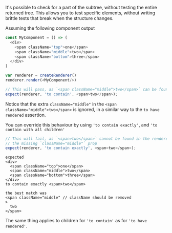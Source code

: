 It's possible to check for a part of the subtree, without
testing the entire returned tree.  This allows you to test specific elements, without
writing brittle tests that break when the structure changes.

Assuming the following component output
```js
const MyComponent = () => (
  <div>
    <span className="top">one</span>
    <span className="middle">two</span>
    <span className="bottom">three</span>
  </div>
)

var renderer = createRenderer()
renderer.render(<MyComponent/>)
```

```js
// This will pass, as `<span className="middle">two</span>` can be found in the renderers output
expect(renderer, 'to contain', <span>two</span>);
```

Notice that the extra `className="middle"` in the `<span className="middle">two</span>` is ignored,
in a similar way to the `to have rendered` assertion.

You can override this behaviour by using `'to contain exactly'`, and `'to contain with all children'`


```js
// This will fail, as `<span>two</span>` cannot be found in the renderers output, due to
// the missing `className="middle"` prop
expect(renderer, 'to contain exactly', <span>two</span>);
```

```output
expected
<div>
  <span className="top">one</span>
  <span className="middle">two</span>
  <span className="bottom">three</span>
</div>
to contain exactly <span>two</span>

the best match was
<span className="middle" // className should be removed
>
  two
</span>
```

The same thing applies to children for `'to contain'` as for `'to have rendered'`.

